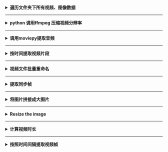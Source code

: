 <details> 
    <summary><strong>   遍历文件夹下所有视频、图像数据   </strong></summary>

```python
video_path = f"{path}/raw_videos"
files = [x for x in os.listdir(video_path) if x.endswith(".MP4")]
```
</details>

----------------------------------------------------------------------------------------------------------------------------------------

<details> 
    <summary><strong>   python 调用ffmpeg 压缩视频分辨率   </strong></summary>
    scale=-1:480, scale=640:480, scale=width:hight
    
```python
video_path = f"{path}/raw_videos"
files = [x for x in os.listdir(video_path) if x.endswith(".MP4")]
for file in files:
    outfile = f"{file[:-4]}_640{file[-4:]}"
    compress = f"ffmpeg -i {raw_video_path}/{file} -strict -2 -vf scale=-1:480 {out_video_path}/{outfile}"
    isRun = os.system(compress)
```
</details>

----------------------------------------------------------------------------------------------------------------------------------------

<details> 
    <summary><strong>   调用moviepy提取音频   </strong></summary>
    
```python
audio_path = f"{path}/audio"
os.makedirs(audio_path, exist_ok=True)
videofiles = [x for x in os.listdir(f"{path}/640_videos") if x.endswith(".MP4")]
for v in videofiles:
    audio_clip = AudioFileClip(f"{path}/640_videos/{v}")
    audio_clip.write_audiofile(f"{audio_path}/{v[:-4]}.wav")
```
</details>

----------------------------------------------------------------------------------------------------------------------------------------

<details> 
    <summary><strong>   按时间提取视频片段   </strong></summary>
    
```python
def extract_frag(path, p_start, t):
    """
        path: 
        p_start: the start time point
        t: the time length
    """
    video_path = f"{path}/sync_640_videos"
    files = [x for x in os.listdir(video_path) if x.endswith(".MP4")]
    target_path = f"{path}/ball_640_videos"

    fps = 60.0
    width = 640  # int(cap.get(cv2.CAP_PROP_FRAME_WIDTH))  # float `width`
    height = 480  # int(cap.get(cv2.CAP_PROP_FRAME_HEIGHT))  # float `height`
    p_start = fps * p_start
    t = int(fps * t)

    for i, file in enumerate(files):
        print(f"extracting {file}")
        cap = cv2.VideoCapture(f"{video_path}/{file}")
        cap.set(cv2.CAP_PROP_POS_FRAMES, p_start)
        writer = VideoWriter(f"{target_path}/{file}", resolution=(width, height), fps=fps)
        for j in range(t):
            _, img = cap.read()
            writer.write(img[:, :, ::-1])
        writer.close()
```
</details>

----------------------------------------------------------------------------------------------------------------------------------------

<details> 
    <summary><strong>   视频文件批量重命名   </strong></summary>
    1_abc.mp4 -> 01_abc.mp4
    
```python
def rename_videos(path):
    video_path = f"{path}/sync_videos"
    videos = [x for x in os.listdir(video_path) if x.endswith(".MP4")]
    for video in videos:
        ind = video.split('_', 1)
        ind[0] = f"{int(ind[0]):02d}"
        tar = "_".join(ind)
        os.rename(f"{video_path}/{video}", f"{video_path}/{tar}")
```
</details>

----------------------------------------------------------------------------------------------------------------------------------------

<details> 
    <summary><strong>   提取同步帧   </strong></summary>
    
```python
def extract_sync_images(path, i_frame=7205):
    video_path = f"{path}/sync_640_videos"
    videos = sorted([x for x in os.listdir(video_path) if x.endswith(".MP4")])
    for i, video in enumerate(videos):
        ic(video)
        cap = cv2.VideoCapture(f"{video_path}/{video}")
        cap.set(cv2.CAP_PROP_POS_FRAMES, i_frame)
        ret, frame = cap.read()
        cv2.imwrite(f"{path}/temp_640/view{i + 1}_frame{i_frame}.jpg", frame)
```
</details>

----------------------------------------------------------------------------------------------------------------------------------------

<details> 
    <summary><strong>   将图片拼接成大图片   </strong></summary>
    images size: [x, y] = [height, width] = [480, 640], big image shape: [3, 8] 3 rows, 8 columns 
    
```python
video_path = f"{path}/sync_640_videos"
videos = sorted([x for x in os.listdir(video_path) if x.endswith(".MP4")])
images = []
for i, video in enumerate(videos):
    cap = cv2.VideoCapture(f"{video_path}/{video}")
    cap.set(cv2.CAP_PROP_POS_FRAMES, i_frame)
    ret, frame = cap.read()
    images.append(frame)
big_image = np.zeros((1440, 7680, 3), dtype=np.uint8)  # Resizing the big image with 480*3=1440 and 640*8=7680
for i in range(3):
    for j in range(8):
        x = i * 480
        y = j * 640
        big_image[x:x + 480, y:y + 640, :] = images[i * 8 + j]
cv2.imwrite(f"{path}/temp_640/allview_frame{i_frame}.jpg", big_image)
```
</details>

----------------------------------------------------------------------------------------------------------------------------------------

<details> 
    <summary><strong>   Resize the image   </strong></summary>
    
```python
import cv2
 
img = cv2.imread('/home/img/python.png', cv2.IMREAD_UNCHANGED)
 
print('Original Dimensions : ',img.shape)
 
scale_percent = 60 # percent of original size
width = int(img.shape[1] * scale_percent / 100)
height = int(img.shape[0] * scale_percent / 100)
dim = (width, height)
  
# resize image
resized = cv2.resize(img, dim, interpolation = cv2.INTER_AREA)
 
print('Resized Dimensions : ',resized.shape)
 
cv2.imshow("Resized image", resized)
cv2.waitKey(0)
cv2.destroyAllWindows()
```
</details>

----------------------------------------------------------------------------------------------------------------------------------------

<details> 
    <summary><strong>   计算视频时长   </strong></summary>
    
```python
import cv2
cap = cv2.VideoCapture(video_file)
frames = cap.get(cv2.CAP_PROP_FRAME_COUNT)
fps = cap.get(cv2.CAP_PROP_FPS)
seconds = round(frames / fps)
video_time = datetime.timedelta(seconds=seconds)
```
</details>

----------------------------------------------------------------------------------------------------------------------------------------

<details> 
    <summary><strong>   按照时间间隔提取视频帧   </strong></summary>
    
```python
c = 0
cap = cv2.VideoCapture(video_path)
# width = int(cap.get(cv2.CAP_PROP_FRAME_WIDTH)/2)
# height = int(cap.get(cv2.CAP_PROP_FRAME_HEIGHT)/2)
width, height = 640, 480
rval = cap.isOpened()
while rval:
    rval, frame = cap.read()
    if rval and c % inter == 0:
        frame = cv2.resize(frame, [width, height], interpolation=cv2.INTER_AREA)
        cv2.imwrite(f"{target_path}/{c:04d}.jpg", frame)
    c = c + 1
cap.release()
```
</details>

